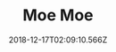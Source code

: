 ---
title: Moe Moe
artist: Moe Shop
date: 2018-12-17T02:09:10.566Z
cover: /upload/a4162111118_16.jpg
styles:
  - Electronic
  - Electronica
  - Electro-Funk
links:
  spotify: https://play.spotify.com/album/1h7kMRFaA3yMOxBJMURigv
  youtube: https://music.youtube.com/watch?v=F9Ay74LfKd4
  applemusic: https://itunes.apple.com/us/album/moe-moe-ep/1357429710?uo=4
  soundcloud: https://soundcloud.com/moeshop/sets/moe-moe
  bandcamp: https://moeshop.bandcamp.com/album/moe-moe
  deezer: https://www.deezer.com/album/55175172
---
